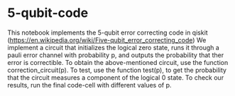 # 5-qubit-code

This notebook implements the 5-qubit error correcting code in qiskit (https://en.wikipedia.org/wiki/Five-qubit_error_correcting_code)
We implement a circuit that initializes the logical zero state, runs it through a pauli error channel with probability p, and outputs the probability that ther error is correctible. To obtain the above-mentioned circuit, use the function correction_circuit(p). To test, use the function test(p), to get the probability that the circuit measures a component of the logical 0 state. To check our results, run the final code-cell with different values of p. 
